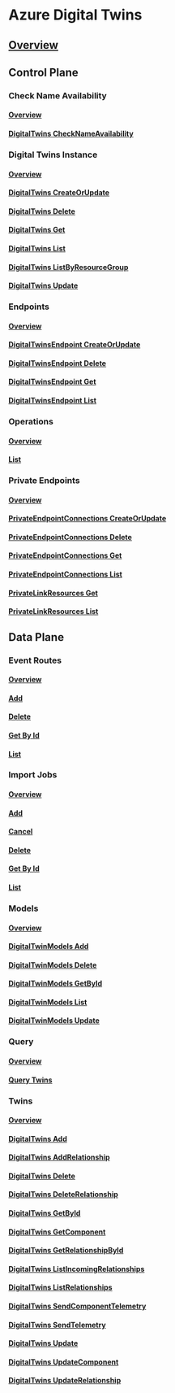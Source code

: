 # Azure Digital Twins
## [Overview](../index.md)
## Control Plane
### Check Name Availability
#### [Overview](digital-twins/controlplane/Check-Name-Availability.yml)
#### [DigitalTwins CheckNameAvailability](digital-twins/controlplane/Check-Name-Availability/Digital-Twins-Check-Name-Availability.yml)
### Digital Twins Instance
#### [Overview](digital-twins/controlplane/Digital-Twins-Instance.yml)
#### [DigitalTwins CreateOrUpdate](digital-twins/controlplane/Digital-Twins-Instance/Digital-Twins-Create-Or-Update.yml)
#### [DigitalTwins Delete](digital-twins/controlplane/Digital-Twins-Instance/Digital-Twins-Delete.yml)
#### [DigitalTwins Get](digital-twins/controlplane/Digital-Twins-Instance/Digital-Twins-Get.yml)
#### [DigitalTwins List](digital-twins/controlplane/Digital-Twins-Instance/Digital-Twins-List.yml)
#### [DigitalTwins ListByResourceGroup](digital-twins/controlplane/Digital-Twins-Instance/Digital-Twins-List-By-Resource-Group.yml)
#### [DigitalTwins Update](digital-twins/controlplane/Digital-Twins-Instance/Digital-Twins-Update.yml)
### Endpoints
#### [Overview](digital-twins/controlplane/Endpoints.yml)
#### [DigitalTwinsEndpoint CreateOrUpdate](digital-twins/controlplane/Endpoints/Digital-Twins-Endpoint-Create-Or-Update.yml)
#### [DigitalTwinsEndpoint Delete](digital-twins/controlplane/Endpoints/Digital-Twins-Endpoint-Delete.yml)
#### [DigitalTwinsEndpoint Get](digital-twins/controlplane/Endpoints/Digital-Twins-Endpoint-Get.yml)
#### [DigitalTwinsEndpoint List](digital-twins/controlplane/Endpoints/Digital-Twins-Endpoint-List.yml)
### Operations
#### [Overview](digital-twins/controlplane/Operations.yml)
#### [List](digital-twins/controlplane/Operations/List.yml)
### Private Endpoints
#### [Overview](digital-twins/controlplane/Private-Endpoints.yml)
#### [PrivateEndpointConnections CreateOrUpdate](digital-twins/controlplane/Private-Endpoints/Private-Endpoint-Connections-Create-Or-Update.yml)
#### [PrivateEndpointConnections Delete](digital-twins/controlplane/Private-Endpoints/Private-Endpoint-Connections-Delete.yml)
#### [PrivateEndpointConnections Get](digital-twins/controlplane/Private-Endpoints/Private-Endpoint-Connections-Get.yml)
#### [PrivateEndpointConnections List](digital-twins/controlplane/Private-Endpoints/Private-Endpoint-Connections-List.yml)
#### [PrivateLinkResources Get](digital-twins/controlplane/Private-Endpoints/Private-Link-Resources-Get.yml)
#### [PrivateLinkResources List](digital-twins/controlplane/Private-Endpoints/Private-Link-Resources-List.yml)
## Data Plane
### Event Routes
#### [Overview](digital-twins/dataplane/Event-Routes.yml)
#### [Add](digital-twins/dataplane/Event-Routes/Add.yml)
#### [Delete](digital-twins/dataplane/Event-Routes/Delete.yml)
#### [Get By Id](digital-twins/dataplane/Event-Routes/Get-By-Id.yml)
#### [List](digital-twins/dataplane/Event-Routes/List.yml)
### Import Jobs
#### [Overview](digital-twins/dataplane/Import-Jobs.yml)
#### [Add](digital-twins/dataplane/Import-Jobs/Add.yml)
#### [Cancel](digital-twins/dataplane/Import-Jobs/Cancel.yml)
#### [Delete](digital-twins/dataplane/Import-Jobs/Delete.yml)
#### [Get By Id](digital-twins/dataplane/Import-Jobs/Get-By-Id.yml)
#### [List](digital-twins/dataplane/Import-Jobs/List.yml)
### Models
#### [Overview](digital-twins/dataplane/Models.yml)
#### [DigitalTwinModels Add](digital-twins/dataplane/Models/Digital-Twin-Models-Add.yml)
#### [DigitalTwinModels Delete](digital-twins/dataplane/Models/Digital-Twin-Models-Delete.yml)
#### [DigitalTwinModels GetById](digital-twins/dataplane/Models/Digital-Twin-Models-Get-By-Id.yml)
#### [DigitalTwinModels List](digital-twins/dataplane/Models/Digital-Twin-Models-List.yml)
#### [DigitalTwinModels Update](digital-twins/dataplane/Models/Digital-Twin-Models-Update.yml)
### Query
#### [Overview](digital-twins/dataplane/Query.yml)
#### [Query Twins](digital-twins/dataplane/Query/Query-Twins.yml)
### Twins
#### [Overview](digital-twins/dataplane/Twins.yml)
#### [DigitalTwins Add](digital-twins/dataplane/Twins/Digital-Twins-Add.yml)
#### [DigitalTwins AddRelationship](digital-twins/dataplane/Twins/Digital-Twins-Add-Relationship.yml)
#### [DigitalTwins Delete](digital-twins/dataplane/Twins/Digital-Twins-Delete.yml)
#### [DigitalTwins DeleteRelationship](digital-twins/dataplane/Twins/Digital-Twins-Delete-Relationship.yml)
#### [DigitalTwins GetById](digital-twins/dataplane/Twins/Digital-Twins-Get-By-Id.yml)
#### [DigitalTwins GetComponent](digital-twins/dataplane/Twins/Digital-Twins-Get-Component.yml)
#### [DigitalTwins GetRelationshipById](digital-twins/dataplane/Twins/Digital-Twins-Get-Relationship-By-Id.yml)
#### [DigitalTwins ListIncomingRelationships](digital-twins/dataplane/Twins/Digital-Twins-List-Incoming-Relationships.yml)
#### [DigitalTwins ListRelationships](digital-twins/dataplane/Twins/Digital-Twins-List-Relationships.yml)
#### [DigitalTwins SendComponentTelemetry](digital-twins/dataplane/Twins/Digital-Twins-Send-Component-Telemetry.yml)
#### [DigitalTwins SendTelemetry](digital-twins/dataplane/Twins/Digital-Twins-Send-Telemetry.yml)
#### [DigitalTwins Update](digital-twins/dataplane/Twins/Digital-Twins-Update.yml)
#### [DigitalTwins UpdateComponent](digital-twins/dataplane/Twins/Digital-Twins-Update-Component.yml)
#### [DigitalTwins UpdateRelationship](digital-twins/dataplane/Twins/Digital-Twins-Update-Relationship.yml)
